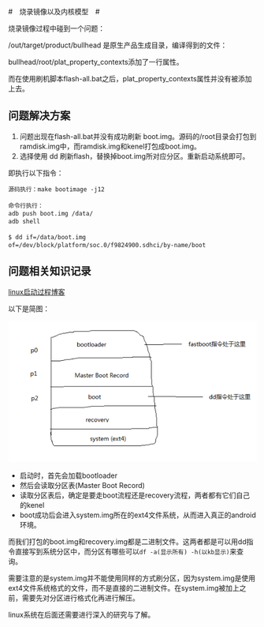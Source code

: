 #　烧录镜像以及内核模型　#

烧录镜像过程中碰到一个问题：

/out/target/product/bullhead 是原生产品生成目录，编译得到的文件：

bullhead/root/plat_property_contexts添加了一行属性。

而在使用刷机脚本flash-all.bat之后，plat_property_contexts属性并没有被添加上去。

## 问题解决方案 ##

1. 问题出现在flash-all.bat并没有成功刷新 boot.img。源码的/root目录会打包到ramdisk.img中，而ramdisk.img和kenel打包成boot.img。
2. 选择使用 dd 刷新flash，替换掉boot.img所对应分区。重新启动系统即可。

即执行以下指令：

```
源码执行：make bootimage -j12

命令行执行：
adb push boot.img /data/
adb shell

$ dd if=/data/boot.img  of=/dev/block/platform/soc.0/f9824900.sdhci/by-name/boot
```

## 问题相关知识记录 ## 

[linux启动过程博客](http://blog.csdn.net/xiaofengwu123/article/details/50536139)

以下是简图：

![linux分区模型](./linux分区模型.png)

* 启动时，首先会加载bootloader
* 然后会读取分区表(Master Boot Record)
* 读取分区表后，确定是要走boot流程还是recovery流程，两者都有它们自己的kenel
* boot成功后会进入system.img所在的ext4文件系统，从而进入真正的android环境。

而我们打包的boot.img和recovery.img都是二进制文件。这两者都是可以用dd指令直接写到系统分区中，而分区有哪些可以`df -a(显示所有) -h(以kb显示)`来查询。

需要注意的是system.img并不能使用同样的方式刷分区，因为system.img是使用ext4文件系统格式的文件，而不是直接的二进制文件。在system.img被加上之前，需要先对分区进行格式化再进行解压。

linux系统在后面还需要进行深入的研究与了解。


